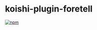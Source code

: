 # koishi-plugin-foretell

[![npm](https://img.shields.io/npm/v/koishi-plugin-foretell?style=flat-square)](https://www.npmjs.com/package/koishi-plugin-foretell)


